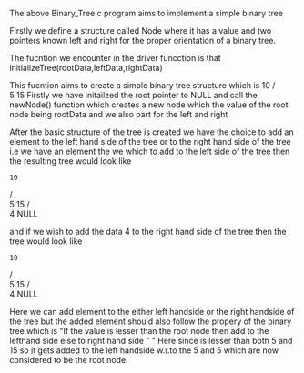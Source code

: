 The above Binary_Tree.c program aims to implement a simple binary tree

Firstly we define a structure called Node
where it has a value and two pointers known left and right for the proper orientation of a binary tree.

The fucntion we encounter in the driver funcction is that initializeTree(rootData,leftData,rightData)

This fucntion aims to create a simple binary tree structure which is 
    10
   / \
  5   15
Firstly we have initailzed the root pointer to NULL and call the newNode() function which creates a new node which the value of the root node being rootData and we also part for the left and right 

After the basic structure of the tree is created we have the choice to add an element to the left hand side of the tree or to the right hand side of the tree
i.e we have an element the we which to add to the left side of the tree then the resulting tree would look like 

    10
   / \
  5   15
 / \
4   NULL

and if we wish to add the data 4 to the right hand side of the tree then the tree would look like

    10
   / \
  5   15
     /  \
    4    NULL

Here we can add element to the either left handside or the right handside of the tree but the added element should also follow the propery of the binary tree which is 
"If the value is lesser than the root node then add to the lefthand side else to right hand side "
"
Here since is lesser than both 5 and 15 so it gets added to the left handside w.r.to the 5 and  5 which are now considered to be the root node. 

